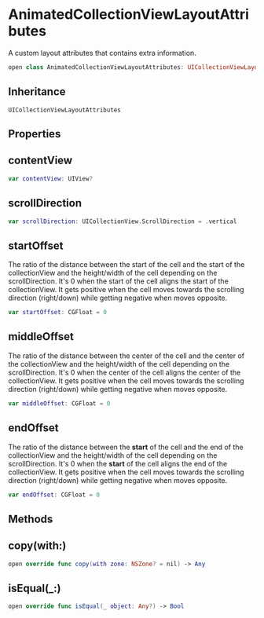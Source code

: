 # AnimatedCollectionViewLayoutAttributes

A custom layout attributes that contains extra information.

``` swift
open class AnimatedCollectionViewLayoutAttributes: UICollectionViewLayoutAttributes
```

## Inheritance

`UICollectionViewLayoutAttributes`

## Properties

## contentView

``` swift
var contentView: UIView?
```

## scrollDirection

``` swift
var scrollDirection: UICollectionView.ScrollDirection = .vertical
```

## startOffset

The ratio of the distance between the start of the cell and the start of the collectionView and the height/width of the cell depending on the scrollDirection. It's 0 when the start of the cell aligns the start of the collectionView. It gets positive when the cell moves towards the scrolling direction (right/down) while getting negative when moves opposite.

``` swift
var startOffset: CGFloat = 0
```

## middleOffset

The ratio of the distance between the center of the cell and the center of the collectionView and the height/width of the cell depending on the scrollDirection. It's 0 when the center of the cell aligns the center of the collectionView. It gets positive when the cell moves towards the scrolling direction (right/down) while getting negative when moves opposite.

``` swift
var middleOffset: CGFloat = 0
```

## endOffset

The ratio of the distance between the **start** of the cell and the end of the collectionView and the height/width of the cell depending on the scrollDirection. It's 0 when the **start** of the cell aligns the end of the collectionView. It gets positive when the cell moves towards the scrolling direction (right/down) while getting negative when moves opposite.

``` swift
var endOffset: CGFloat = 0
```

## Methods

## copy(with:)

``` swift
open override func copy(with zone: NSZone? = nil) -> Any
```

## isEqual(\_:)

``` swift
open override func isEqual(_ object: Any?) -> Bool
```
